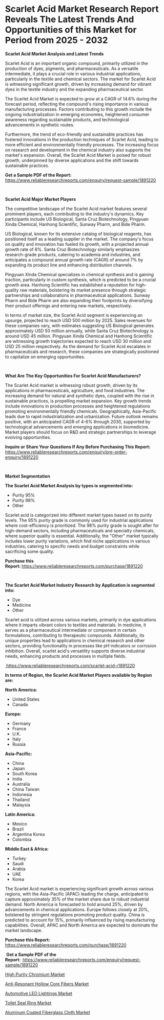 <p><h1>Scarlet Acid Market Research Report Reveals The Latest Trends And Opportunities of this Market for Period from 2025 - 2032</h1></p><p><strong>Scarlet Acid Market Analysis and Latest Trends</strong></p>
<p><p>Scarlet Acid is an important organic compound, primarily utilized in the production of dyes, pigments, and pharmaceuticals. As a versatile intermediate, it plays a crucial role in various industrial applications, particularly in the textile and chemical sectors. The market for Scarlet Acid is witnessing significant growth, driven by increasing demand for vibrant dyes in the textile industry and the expanding pharmaceutical sector.</p><p>The Scarlet Acid Market is expected to grow at a CAGR of 14.6% during the forecast period, reflecting the compound's rising importance in various manufacturing processes. Factors contributing to this growth include the ongoing industrialization in emerging economies, heightened consumer awareness regarding sustainable products, and technological advancements in synthetic routes.</p><p>Furthermore, the trend of eco-friendly and sustainable practices has fostered innovations in the production techniques of Scarlet Acid, leading to more efficient and environmentally friendly processes. The increasing focus on research and development in the chemical industry also supports the market's expansion. Overall, the Scarlet Acid Market is poised for robust growth, underpinned by diverse applications and the shift towards sustainable practices.</p></p>
<p><strong>Get a Sample PDF of the Report:&nbsp;</strong> <a href="https://www.reliableresearchreports.com/enquiry/request-sample/1891220?utm_campaign=13&utm_medium=2&utm_source=Github&utm_content=ia&utm_term=04022025&utm_id=scarlet-acid">https://www.reliableresearchreports.com/enquiry/request-sample/1891220</a></p>
<p>&nbsp;</p>
<p><strong>Scarlet Acid Major Market Players</strong></p>
<p><p>The competitive landscape of the Scarlet Acid market features several prominent players, each contributing to the industry's dynamics. Key participants include US Biological, Santa Cruz Biotechnology, Pingyuan Xinda Chemical, Hanhong Scientific, Sunway Pharm, and Bide Pharm.</p><p>US Biological, known for its extensive catalog of biological reagents, has positioned itself as a leading supplier in the market. The company's focus on quality and innovation has fueled its growth, with a projected annual growth rate of 8%. Santa Cruz Biotechnology similarly emphasizes research-grade products, catering to academia and industries, and anticipates a compound annual growth rate (CAGR) of around 7% by expanding its product line and enhancing distribution channels.</p><p>Pingyuan Xinda Chemical specializes in chemical synthesis and is gaining traction, particularly in custom synthesis, which is predicted to be a crucial growth area. Hanhong Scientific has established a reputation for high-quality raw materials, bolstering its market presence through strategic partnerships and collaborations in pharmaceutical applications. Sunway Pharm and Bide Pharm are also expanding their footprints by diversifying their product offerings and entering new markets, respectively.</p><p>In terms of market size, the Scarlet Acid segment is experiencing an upsurge, projected to reach USD 500 million by 2025. Sales revenues for these companies vary, with estimates suggesting US Biological generates approximately USD 50 million annually, while Santa Cruz Biotechnology is around USD 45 million. Pingyuan Xinda Chemical and Hanhong Scientific are witnessing growth trajectories expected to reach USD 30 million and USD 25 million respectively. As the demand for Scarlet Acid escalates in pharmaceuticals and research, these companies are strategically positioned to capitalize on emerging opportunities.</p></p>
<p>&nbsp;</p>
<p><strong>What Are The Key Opportunities For Scarlet Acid Manufacturers?</strong></p>
<p><p>The Scarlet Acid market is witnessing robust growth, driven by its applications in pharmaceuticals, agriculture, and food industries. The increasing demand for natural and synthetic dyes, coupled with the rise in sustainable practices, is propelling market expansion. Key growth trends include innovations in production processes and heightened regulations promoting environmentally friendly chemicals. Geographically, Asia-Pacific leads due to rapid industrialization and urbanization. Future outlook remains positive, with an anticipated CAGR of 4-6% through 2030, supported by technological advancements and emerging applications in biomedicine. Market players should focus on R&D and strategic partnerships to leverage evolving opportunities.</p></p>
<p><strong>Inquire or Share Your Questions If Any Before Purchasing This Report:</strong> <a href="https://www.reliableresearchreports.com/enquiry/pre-order-enquiry/1891220?utm_campaign=13&utm_medium=2&utm_source=Github&utm_content=ia&utm_term=04022025&utm_id=scarlet-acid">https://www.reliableresearchreports.com/enquiry/pre-order-enquiry/1891220</a></p>
<p>&nbsp;</p>
<p><strong>Market Segmentation</strong></p>
<p><strong>The Scarlet Acid Market Analysis by types is segmented into:</strong></p>
<p><ul><li>Purity 95%</li><li>Purity 98%</li><li>Other</li></ul></p>
<p><p>Scarlet acid is categorized into different market types based on its purity levels. The 95% purity grade is commonly used for industrial applications where cost-efficiency is prioritized. The 98% purity grade is sought after for high-demand sectors, including pharmaceuticals and specialty chemicals, where superior quality is essential. Additionally, the "Other" market typically includes lower purity variations, which find niche applications in various industries, catering to specific needs and budget constraints while sacrificing some quality.</p></p>
<p><strong>Purchase this Report:&nbsp;</strong><a href="https://www.reliableresearchreports.com/purchase/1891220?utm_campaign=13&utm_medium=2&utm_source=Github&utm_content=ia&utm_term=04022025&utm_id=scarlet-acid">https://www.reliableresearchreports.com/purchase/1891220</a></p>
<p>&nbsp;</p>
<p><strong>The Scarlet Acid Market Industry Research by Application is segmented into:</strong></p>
<p><ul><li>Dye</li><li>Medicine</li><li>Other</li></ul></p>
<p><p>Scarlet acid is utilized across various markets, primarily in dye applications where it imparts vibrant colors to textiles and materials. In medicine, it serves as a pharmaceutical intermediate or component in certain formulations, contributing to therapeutic compounds. Additionally, its unique properties lead to applications in chemical research and other sectors, providing functionality in processes like pH indicators or corrosion inhibition. Overall, scarlet acid's versatility supports diverse industrial needs, enhancing products and processes in multiple fields.</p></p>
<p><a href="https://www.reliableresearchreports.com/scarlet-acid-r1891220?utm_campaign=13&utm_medium=2&utm_source=Github&utm_content=ia&utm_term=04022025&utm_id=scarlet-acid">&nbsp;https://www.reliableresearchreports.com/scarlet-acid-r1891220</a></p>
<p><strong>In terms of Region, the Scarlet Acid Market Players available by Region are:</strong></p>
<p>
    <p> <strong> North America: </strong>
        <ul>
            <li>United States</li>
            <li>Canada</li>
        </ul>
        </p> 
    <p> <strong> Europe: </strong>
        <ul>
            <li>Germany</li>
            <li>France</li>
            <li>U.K.</li>
            <li>Italy</li>
            <li>Russia</li>
        </ul>
        </p> 
    <p> <strong> Asia-Pacific: </strong>
        <ul>
            <li>China</li>
            <li>Japan</li>
            <li>South Korea</li>
            <li>India</li>
            <li>Australia</li>
            <li>China Taiwan</li>
            <li>Indonesia</li>
            <li>Thailand</li>
            <li>Malaysia</li>
        </ul>
        </p> 
    <p> <strong> Latin America: </strong>
        <ul>
            <li>Mexico</li>
            <li>Brazil</li>
            <li>Argentina Korea</li>
            <li>Colombia</li>
        </ul>
        </p> 
    <p> <strong> Middle East & Africa: </strong>
        <ul>
            <li>Turkey</li>
            <li>Saudi</li>
            <li>Arabia</li>
            <li>UAE</li>
            <li>Korea</li>
        </ul>
    </p>
    </p>
<p><p>The Scarlet Acid market is experiencing significant growth across various regions, with the Asia-Pacific (APAC) leading the charge, anticipated to capture approximately 35% of the market share due to robust industrial demand. North America is forecasted to hold around 25%, driven by advancements in chemical applications. Europe follows closely at 20%, bolstered by stringent regulations promoting product quality. China is predicted to account for 15%, primarily influenced by rising manufacturing capabilities. Overall, APAC and North America are expected to dominate the market landscape.</p></p>
<p><strong>Purchase this Report: </strong><a href="https://www.reliableresearchreports.com/purchase/1891220?utm_campaign=13&utm_medium=2&utm_source=Github&utm_content=ia&utm_term=04022025&utm_id=scarlet-acid">https://www.reliableresearchreports.com/purchase/1891220</a></p>
<p>&nbsp;<strong>Get a Sample PDF of the Report:&nbsp;&nbsp;</strong><a href="https://www.reliableresearchreports.com/enquiry/request-sample/1891220?utm_campaign=13&utm_medium=2&utm_source=Github&utm_content=ia&utm_term=04022025&utm_id=scarlet-acid">https://www.reliableresearchreports.com/enquiry/request-sample/1891220</a></p>
<p><strong></strong></p>
<p><p><a href="https://www.linkedin.com/pulse/high-purity-chromium-market-size-share-research-report-2025-2032-ogiif?utm_campaign=13&utm_medium=2&utm_source=Github&utm_content=ia&utm_term=04022025&utm_id=scarlet-acid">High Purity Chromium Market</a></p><p><a href="https://github.com/krinerstormy331/Market-Research-Report-List-1/blob/main/anti-resonant-hollow-core-fibers-market.md?utm_campaign=13&utm_medium=2&utm_source=Github&utm_content=ia&utm_term=04022025&utm_id=scarlet-acid">Anti-Resonant Hollow Core Fibers Market</a></p><p><a href="https://www.linkedin.com/pulse/research-report-analysis-automotive-led-lightings-market-qhjrc?utm_campaign=13&utm_medium=2&utm_source=Github&utm_content=ia&utm_term=04022025&utm_id=scarlet-acid">Automotive LED Lightings Market</a></p><p><a href="https://www.linkedin.com/pulse/toilet-seal-ring-market-dynamics-application-types-emerging-2ljyf?utm_campaign=13&utm_medium=2&utm_source=Github&utm_content=ia&utm_term=04022025&utm_id=scarlet-acid">Toilet Seal Ring Market</a></p><p><a href="https://github.com/dolorespeddico90/Market-Research-Report-List-1/blob/main/aluminum-coated-fiberglass-cloth-market.md?utm_campaign=13&utm_medium=2&utm_source=Github&utm_content=ia&utm_term=04022025&utm_id=scarlet-acid">Aluminum Coated Fiberglass Cloth Market</a></p></p>